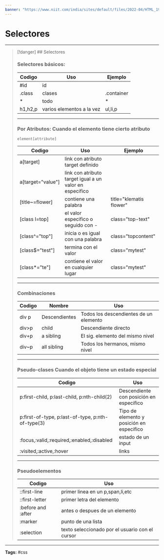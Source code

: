 ```yaml
---
banner: "https://www.niit.com/india/sites/default/files/2022-04/HTML_1920x565px.jpg"
---
```


# Selectores
<hr> 

> [!danger] ## Selectores
> 
> ### Selectores básicos:
> |Codigo|Uso|Ejemplo
> |---|---|---|
> |#id|id||#valueName
> |.class|clases|.container|
> |*|todo|*|
> |h1,h2,p|varios elementos a la vez|ul,li,p|
> <hr>
> 
> ### Por Atributos: Cuando el elemento tiene cierto atributo
> <code>element[attribute]</code> 
> 
> |Codigo|Uso|Ejemplo|
> |---|---|---|
> |a[target]|link con atributo target definido||
> |a[target="value"]|link con atributo target igual a un valor en especifico||
> |[title~=flower]|contiene una palabra|title="klematis flower"|
> |[class I=top]|el valor especifico o seguido con -|class="top-text"|
> |[class^="top"]|inicia o es igual con una palabra|class="topcontent"|
> |[class$="test"]|termina con el valor|class="mytest"|
> |[class*="te"]|contiene el valor en cualquier lugar|class="mytest"|
> <hr> 
> 
> ### Combinaciones
> |Codigo|Nombre|Uso|
> |---|---|---|
> |div p|Descendientes|Todos los descendientes de un elemento|
> |div>p|child|Descendiente directo|
> |div+p|a sibling|El sig. elemento del mismo nivel|
> |div~p|all sibling|Todos los hermanos, mismo nivel|
> <hr> 
> 
> ### Pseudo-clases Cuando el objeto tiene un estado especial
> |Codigo|Uso|
> |---|---|
> |p:first-child, p:last-child, p:nth-child(2)|Descendiente con posición en especifico|
> |p:first-of-type, p:last-of-type, p:nth-of-type(3)|Tipo de elemento y posición en especifico|
> |:focus,:valid,:required,:enabled,:disabled|estado de un input|
> |:visited,:active,:hover|links|
> <hr> 
> 
> ### Pseudoelementos
> |Codigo|Uso|
> |---|---|
> |::first-line|primer linea en un p,span,li,etc|
> |::first-letter|primer letra del elemento|
> |:before and :after|antes o despues de un elemento|
> |:marker|punto de una lista|
> |:selection|texto seleccionado por el usuario con el cursor|
> 

<hr>
<b>Tags:</b> #css 